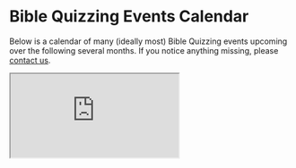 <!--% hide_header_photo -->

# Bible Quizzing Events Calendar

Below is a calendar of many (ideally most) Bible Quizzing events upcoming over
the following several months. If you notice anything missing, please
<a href="mailto:contact@pnwquizzing.org">contact us</a>.

<iframe
    src="https://calendar.google.com/calendar/embed?&wkst=1&bgcolor=%23ffffff&ctz=America%2FLos_Angeles&showTitle=0&showTabs=1&showCalendars=0&showNav=1&showDate=1&src=YmFhMnNsbGlxbWc1ZW5iZ3JzY3I5dDJtM29AZ3JvdXAuY2FsZW5kYXIuZ29vZ2xlLmNvbQ&color=%23D50000"
    class="google_drive"></iframe>
